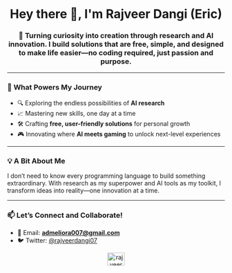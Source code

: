 <h1 align="center">Hey there 👋, I'm Rajveer Dangi (Eric)</h1>

<h3 align="center">🚀 Turning curiosity into creation through research and AI innovation. I build solutions that are free, simple, and designed to make life easier—no coding required, just passion and purpose.</h3>

---

### 🎯 **What Powers My Journey**
- 🔍 Exploring the endless possibilities of **AI research**  
- 📈 Mastering new skills, one day at a time  
- 🛠️ Crafting **free, user-friendly solutions** for personal growth  
- 🎮 Innovating where **AI meets gaming** to unlock next-level experiences
  
---

### 💡 **A Bit About Me**
I don’t need to know every programming language to build something extraordinary. With research as my superpower and AI tools as my toolkit, I transform ideas into reality—one innovation at a time.

---

### 📫 **Let’s Connect and Collaborate!**  
- 📧 Email: **admeliora007@gmail.com**  
- 🐦 Twitter: [@rajveerdangi07](https://twitter.com/rajveerdangi07)  

<p align="center">
<a href="https://twitter.com/rajveerdangi07" target="_blank">
<img align="center" src="https://raw.githubusercontent.com/rahuldkjain/github-profile-readme-generator/master/src/images/icons/Social/twitter.svg" alt="rajveerdangi07" height="30" width="40" />
</a>
</p>
